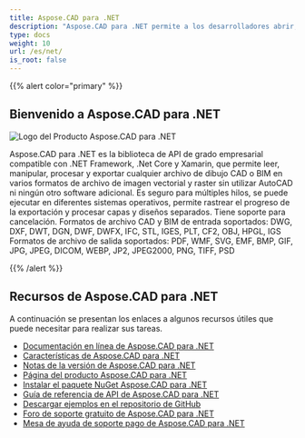 ```yaml
---
title: Aspose.CAD para .NET
description: "Aspose.CAD para .NET permite a los desarrolladores abrir, leer y procesar formatos de archivo CAD y BIM como AutoCAD DWG, DXF, DWT y otros, como: DGN, DWF, DWFX, IFC, STL, IGES, PLT, CF2, OBJ, HPGL, IGS."
type: docs
weight: 10
url: /es/net/
is_root: false
---
```


{{% alert color="primary" %}}

## **Bienvenido a Aspose.CAD para .NET**

![Logo del Producto Aspose.CAD para .NET](/_assets/home_1.png)

Aspose.CAD para .NET es la biblioteca de API de grado empresarial compatible con .NET Framework, .Net Core y Xamarin, que permite leer, manipular, procesar y exportar cualquier archivo de dibujo CAD o BIM en varios formatos de archivo de imagen vectorial y raster sin utilizar AutoCAD ni ningún otro software adicional.
Es seguro para múltiples hilos, se puede ejecutar en diferentes sistemas operativos, permite rastrear el progreso de la exportación y procesar capas y diseños separados. Tiene soporte para cancelación.
Formatos de archivo CAD y BIM de entrada soportados: DWG, DXF, DWT, DGN, DWF, DWFX, IFC, STL, IGES, PLT, CF2, OBJ, HPGL, IGS
Formatos de archivo de salida soportados: PDF, WMF, SVG, EMF, BMP, GIF, JPG, JPEG, DICOM, WEBP, JP2, JPEG2000, PNG, TIFF, PSD

{{% /alert %}}

## **Recursos de Aspose.CAD para .NET**

A continuación se presentan los enlaces a algunos recursos útiles que puede necesitar para realizar sus tareas.

- [Documentación en línea de Aspose.CAD para .NET](/es/cad/net/)
- [Características de Aspose.CAD para .NET](/es/cad/net/features/)
- [Notas de la versión de Aspose.CAD para .NET](https://releases.aspose.com/cad/net/release-notes/)
- [Página del producto Aspose.CAD para .NET](https://products.aspose.com/cad/net/)
- [Instalar el paquete NuGet Aspose.CAD para .NET](https://www.nuget.org/packages/Aspose.CAD/)
- [Guía de referencia de API de Aspose.CAD para .NET](https://reference.aspose.com/cad/net)
- [Descargar ejemplos en el repositorio de GitHub](https://github.com/aspose-cad/Aspose.CAD-for-.NET)
- [Foro de soporte gratuito de Aspose.CAD para .NET](https://forum.aspose.com/c/cad/19)
- [Mesa de ayuda de soporte pago de Aspose.CAD para .NET](https://helpdesk.aspose.com/)
